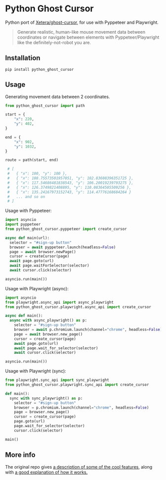 # Python Ghost Cursor
Python port of <a href="https://github.com/Xetera/ghost-cursor">Xetera/ghost-cursor</a>, for use with Pyppeteer and Playwright.

> Generate realistic, human-like mouse movement data between coordinates or navigate between elements with Pyppeteer/Playwright
like the definitely-not-robot you are.

## Installation
`pip install python_ghost_cursor`

## Usage

Generating movement data between 2 coordinates.

```python
from python_ghost_cursor import path

start = {
    "x": 220,
    "y": 402,
}

end = {
    "x": 902,
    "y": 1032,
}

route = path(start, end)

 # [
 #   { "x": 100, "y": 100 },
 #   { "x": 108.75573501957051, "y": 102.83608396351725 },
 #   { "x": 117.54686481838543, "y": 106.20019239793275 },
 #   { "x": 126.3749821408895, "y": 110.08364505509256 },
 #   { "x": 135.24167973152743, "y": 114.47776168684264 }
 #   ... and so on
 # ]
```

Usage with Pyppeteer:

```python
import asyncio
import pyppeteer
from python_ghost_cursor.pyppeteer import create_cursor

async def main(url):
  selector = "#sign-up button"
  browser = await pyppeteer.launch(headless=False)
  page = await browser.newPage()
  cursor = createCursor(page)
  await page.goto(url)
  await page.waitForSelector(selector)
  await cursor.click(selector)

asyncio.run(main())

```

Usage with Playwright (async):

```python
import asyncio
from playwright.async_api import async_playwright
from python_ghost_cursor.playwright.async_api import create_cursor

async def main():
  async with async_playwright() as p:
    selector = "#sign-up button"
    browser = await p.chromium.launch(channel="chrome", headless=False)
    page = await browser.new_page()
    cursor = create_cursor(page)
    await page.goto(url)
    await page.wait_for_selector(selector)
    await cursor.click(selector)

asyncio.run(main())

```

Usage with Playwright (sync):

```python
from playwright.sync_api import sync_playwright
from python_ghost_cursor.playwright.sync_api import create_cursor

def main():
  sync with sync_playwright() as p:
    selector = "#sign-up button"
    browser = p.chromium.launch(channel="chrome", headless=False)
    page = browser.new_page()
    cursor = create_cursor(page)
    page.goto(url)
    page.wait_for_selector(selector)
    cursor.click(selector)

main()

```
## More info
The original repo gives <a href="https://github.com/Xetera/ghost-cursor#puppeteer-specific-behavior"> a description of some of the cool features</a>, along with <a href="https://github.com/Xetera/ghost-cursor#how-does-it-work">a good explanation of how it works.</a>

